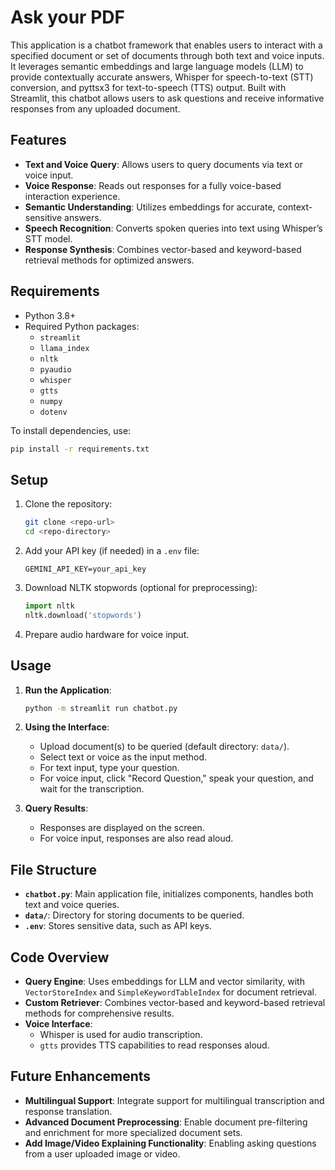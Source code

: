# Ask your PDF

This application is a chatbot framework that enables users to interact with a specified document or set of documents through both text and voice inputs. It leverages semantic embeddings and large language models (LLM) to provide contextually accurate answers, Whisper for speech-to-text (STT) conversion, and pyttsx3 for text-to-speech (TTS) output. Built with Streamlit, this chatbot allows users to ask questions and receive informative responses from any uploaded document.

## Features

- **Text and Voice Query**: Allows users to query documents via text or voice input.
- **Voice Response**: Reads out responses for a fully voice-based interaction experience.
- **Semantic Understanding**: Utilizes embeddings for accurate, context-sensitive answers.
- **Speech Recognition**: Converts spoken queries into text using Whisper’s STT model.
- **Response Synthesis**: Combines vector-based and keyword-based retrieval methods for optimized answers.

## Requirements

- Python 3.8+
- Required Python packages:
  - `streamlit`
  - `llama_index`
  - `nltk`
  - `pyaudio`
  - `whisper`
  - `gtts`
  - `numpy`
  - `dotenv`

To install dependencies, use:
```bash
pip install -r requirements.txt
```

## Setup

1. Clone the repository:
    ```bash
    git clone <repo-url>
    cd <repo-directory>
    ```

2. Add your API key (if needed) in a `.env` file:
    ```plaintext
    GEMINI_API_KEY=your_api_key
    ```

3. Download NLTK stopwords (optional for preprocessing):
    ```python
    import nltk
    nltk.download('stopwords')
    ```

4. Prepare audio hardware for voice input.

## Usage

1. **Run the Application**:
   ```bash
   python -m streamlit run chatbot.py
   ```

2. **Using the Interface**:
   - Upload document(s) to be queried (default directory: `data/`).
   - Select text or voice as the input method.
   - For text input, type your question.
   - For voice input, click "Record Question," speak your question, and wait for the transcription.

3. **Query Results**:
   - Responses are displayed on the screen.
   - For voice input, responses are also read aloud.

## File Structure

- **`chatbot.py`**: Main application file, initializes components, handles both text and voice queries.
- **`data/`**: Directory for storing documents to be queried.
- **`.env`**: Stores sensitive data, such as API keys.

## Code Overview

- **Query Engine**: Uses embeddings for LLM and vector similarity, with `VectorStoreIndex` and `SimpleKeywordTableIndex` for document retrieval.
- **Custom Retriever**: Combines vector-based and keyword-based retrieval methods for comprehensive results.
- **Voice Interface**:
  - Whisper is used for audio transcription.
  - `gtts` provides TTS capabilities to read responses aloud.

## Future Enhancements

- **Multilingual Support**: Integrate support for multilingual transcription and response translation.
- **Advanced Document Preprocessing**: Enable document pre-filtering and enrichment for more specialized document sets.
- **Add Image/Video Explaining Functionality**: Enabling asking questions from a user uploaded image or video.

